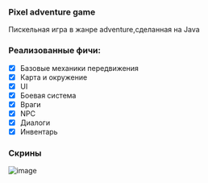 ### Pixel adventure game
Пискельная игра в жанре adventure,сделанная на Java
### Реализованные фичи:

- [x] Базовые механики передвижения
- [x] Карта и окружение
- [x] UI
- [x] Боевая система
- [x] Враги
- [x] NPC
- [x] Диалоги
- [x] Инвентарь

### Скрины
![image](https://github.com/AmnesiaZero/PixelAdventureGame/assets/90193990/2ba390fc-5712-478e-8769-73bb5052126f)

 
